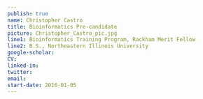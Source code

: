 ```yaml
---
publish: true
name: Christopher Castro
title: Bioinformatics Pre-candidate
picture: Christopher_Castro_pic.jpg
line1: Bioinformatics Training Program, Rackham Merit Fellow
line2: B.S., Northeastern Illinois University
google-scholar: 
CV:
linked-in: 
twitter:
email:
start-date: 2016-01-05
---
```

